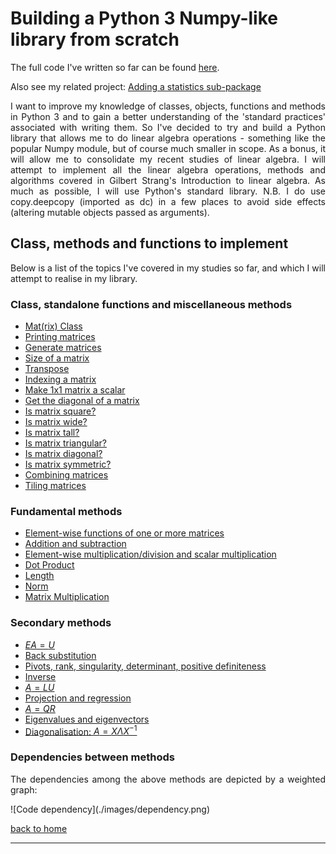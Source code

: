 <script>
MathJax = {
tex: {
tags: 'ams'  // should be 'ams', 'none', or 'all'
     }
};
</script>
<script id="MathJax-script" async src="https://cdn.jsdelivr.net/npm/mathjax@3/es5/tex-chtml.js"></script>

# Building a Python 3 Numpy-like library from scratch

The full code I've written so far can be found [here](./full_code.md).

Also see my related project: [Adding a statistics sub-package](../stats_from_scratch/stats_from_scratch.md)

<div style="text-align: justify">
<p>I want to improve my knowledge of classes, objects, functions and methods in
Python 3 and to gain a better understanding of the 'standard practices'
associated with writing them. So I've decided to try and build a Python library
that allows me to do linear algebra operations - something like the popular
Numpy module, but of course much smaller in scope. As a bonus, it will allow me
to consolidate my recent studies of linear algebra. I will attempt to implement
all the linear algebra operations, methods and algorithms covered in Gilbert
Strang's Introduction to linear algebra. As much as possible, I will use
Python's standard library. N.B. I do use copy.deepcopy (imported as dc) in a
few places to avoid side effects (altering mutable objects passed as
arguments).</p>
</div>

## Class, methods and functions to implement

<div style="text-align: justify">
<p>Below is a list of the topics I've covered in my studies so far, and which I
will attempt to realise in my library.</p>
</div>

### Class, standalone functions and miscellaneous methods 

- [Mat(rix) Class](./class_and_standalone_functions_1.md)
- [Printing matrices](./class_and_standalone_functions_1.md#printing-matrices)
- [Generate matrices](./class_and_standalone_functions_1.md#generate-matrices)
- [Size of a matrix](./class_and_standalone_functions_1.md#size-of-a-matrix)
- [Transpose](./class_and_standalone_functions_1.md#transpose-of-a-matrix)
- [Indexing a matrix](./class_and_standalone_functions_1.md#indexing-a-matrix)
- [Make 1x1 matrix a scalar](./class_and_standalone_functions_1.md#make-1x1-matrix-a-scalar)
- [Get the diagonal of a matrix](./class_and_standalone_functions_1.md#get-the-diagonal-of-a-matrix)
- [Is matrix square?](./class_and_standalone_functions_2.md#is-matrix-square)
- [Is matrix wide?](./class_and_standalone_functions_2.md#is-matrix-wide-or-tall)
- [Is matrix tall?](./class_and_standalone_functions_2.md#is-matrix-wide-or-tall)
- [Is matrix triangular?](./class_and_standalone_functions_2.md#is-matrix-lower-triangular)
- [Is matrix diagonal?](./class_and_standalone_functions_2.md#is-matrix-diagonal)
- [Is matrix symmetric?](./class_and_standalone_functions_2.md#is-matrix-symmetric)
- [Combining matrices](./class_and_standalone_functions_3.md#combining-matrices)
- [Tiling matrices](./class_and_standalone_functions_3.md#tiling-matrices)

### Fundamental methods
- [Element-wise functions of one or more matrices](./elwise_function.md)
- [Addition and subtraction](./elwise_function.md#addition-and-subtraction)
- [Element-wise multiplication/division and scalar multiplication](./elwise_function.md#elementwise-multiplicationdivision-and-scalar-multiplication)
- [Dot Product](./dot_prod_length_and_mat_multiply.md)
- [Length](./dot_prod_length_and_mat_multiply.md#length)
- [Norm](./dot_prod_length_and_mat_multiply.md#norm)
- [Matrix Multiplication](./dot_prod_length_and_mat_multiply.md#matrix-multiplication)

### Secondary methods 
- [$EA = U$](./elimination.md)
- [Back substitution](./backsub.md)
- [Pivots, rank, singularity, determinant, positive definiteness](./rank_piv_sing_det.md)
- [Inverse](./inverse.md)
- [$A = LU$](./lu_factorisation.md)
- [Projection and regression](./projection_and_regression.md)
- [$A = QR$](./qr_factorisation.md)
- [Eigenvalues and eigenvectors](./eigen.md)
- [Diagonalisation: $A = X\Lambda X^{-1}$](./diagonalisation.md)

### Dependencies between methods
<div style="text-align: justify">
<p>The dependencies among the above methods are depicted by a weighted graph:</p>
</div>
![Code dependency](./images/dependency.png)

[back to home](../index.md)

---
<script src="https://utteranc.es/client.js"
        repo="Matt-A-Bennett/Matt-A-Bennett.github.io"
        issue-term="https://matt-a-bennett.github.io/numpy_from_scratch/numpy_from_scratch.html"
        theme="github-light"
        crossorigin="anonymous"
        async>
</script>

